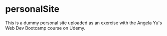 # personalSite

This is a dummy personal site uploaded as an exercise with the Angela Yu's Web Dev Bootcamp course on Udemy.
